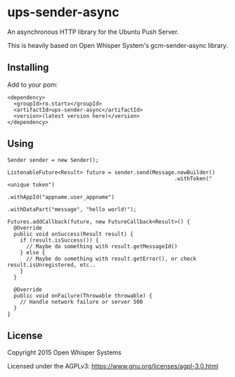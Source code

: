 
# ups-sender-async

An asynchronous HTTP library for the Ubuntu Push Server.

This is heavily based on Open Whisper System's gcm-sender-async library.

## Installing

Add to your pom:

```
<dependency>
  <groupId>ro.startx</groupId>
  <artifactId>ups-sender-async</artifactId>
  <version>(latest version here)</version>
</dependency>
```

## Using

```
Sender sender = new Sender();

ListenableFuture<Result> future = sender.send(Message.newBuilder()
                                                     .withToken("<unique token")
                                                     .withAppId("appname.user_appname")
                                                     .withDataPart("message", "hello world!");

Futures.addCallback(future, new FutureCallback<Result>() {
  @Override
  public void onSuccess(Result result) {
    if (result.isSuccess()) {
      // Maybe do something with result.getMessageId()
    } else {
      // Maybe do something with result.getError(), or check result.isUnregistered, etc..
    }
  }

  @Override
  public void onFailure(Throwable throwable) {
    // Handle network failure or server 500
  }
}
```

License
---------------------

Copyright 2015 Open Whisper Systems

Licensed under the AGPLv3: https://www.gnu.org/licenses/agpl-3.0.html
